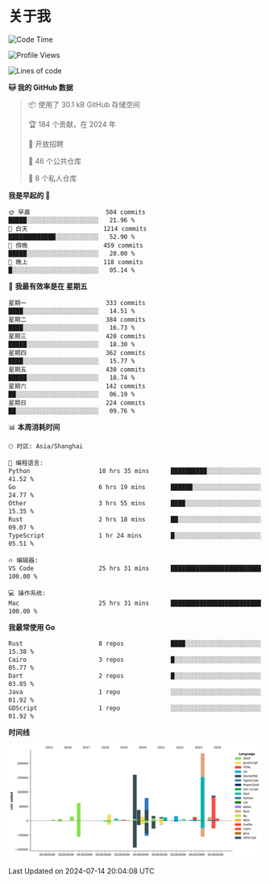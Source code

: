 # 关于我

<!--START_SECTION:waka-->
![Code Time](http://img.shields.io/badge/Code%20Time-2%2C935%20hrs%2019%20mins-blue)

![Profile Views](http://img.shields.io/badge/%E4%B8%AA%E4%BA%BA%E8%B5%84%E6%96%99%E8%A7%82%E7%9C%8B%E6%AC%A1%E6%95%B0-0-blue)

![Lines of code](https://img.shields.io/badge/%E4%BB%8E%E3%80%8CHello%20World%E3%80%8D%E8%B5%B7%E6%88%91%E5%B7%B2%E7%BB%8F%E5%86%99%E4%BA%86-824.2%20thousand%20%E8%A1%8C%E4%BB%A3%E7%A0%81-blue)

**🐱 我的 GitHub 数据** 

> 📦  使用了 30.1 kB GitHub 存储空间 
 > 
> 🏆 184 个贡献，在 2024 年
 > 
> 💼 开放招聘
 > 
> 📜 46 个公共仓库 
 > 
> 🔑 8 个私人仓库 
 > 
**我是早起的 🐤** 

```text
🌞 早晨                     504 commits         █████░░░░░░░░░░░░░░░░░░░░   21.96 % 
🌆 白天                     1214 commits        █████████████░░░░░░░░░░░░   52.90 % 
🌃 傍晚                     459 commits         █████░░░░░░░░░░░░░░░░░░░░   20.00 % 
🌙 晚上                     118 commits         █░░░░░░░░░░░░░░░░░░░░░░░░   05.14 % 
```
📅 **我最有效率是在 星期五** 

```text
星期一                      333 commits         ████░░░░░░░░░░░░░░░░░░░░░   14.51 % 
星期二                      384 commits         ████░░░░░░░░░░░░░░░░░░░░░   16.73 % 
星期三                      420 commits         █████░░░░░░░░░░░░░░░░░░░░   18.30 % 
星期四                      362 commits         ████░░░░░░░░░░░░░░░░░░░░░   15.77 % 
星期五                      430 commits         █████░░░░░░░░░░░░░░░░░░░░   18.74 % 
星期六                      142 commits         ██░░░░░░░░░░░░░░░░░░░░░░░   06.19 % 
星期日                      224 commits         ██░░░░░░░░░░░░░░░░░░░░░░░   09.76 % 
```


📊 **本周消耗时间** 

```text
🕑︎ 时区: Asia/Shanghai

💬 编程语言: 
Python                   10 hrs 35 mins      ██████████░░░░░░░░░░░░░░░   41.52 % 
Go                       6 hrs 19 mins       ██████░░░░░░░░░░░░░░░░░░░   24.77 % 
Other                    3 hrs 55 mins       ████░░░░░░░░░░░░░░░░░░░░░   15.35 % 
Rust                     2 hrs 18 mins       ██░░░░░░░░░░░░░░░░░░░░░░░   09.07 % 
TypeScript               1 hr 24 mins        █░░░░░░░░░░░░░░░░░░░░░░░░   05.51 % 

🔥 编辑器: 
VS Code                  25 hrs 31 mins      █████████████████████████   100.00 % 

💻 操作系统: 
Mac                      25 hrs 31 mins      █████████████████████████   100.00 % 
```

**我最常使用 Go** 

```text
Rust                     8 repos             ████░░░░░░░░░░░░░░░░░░░░░   15.38 % 
Cairo                    3 repos             █░░░░░░░░░░░░░░░░░░░░░░░░   05.77 % 
Dart                     2 repos             █░░░░░░░░░░░░░░░░░░░░░░░░   03.85 % 
Java                     1 repo              ░░░░░░░░░░░░░░░░░░░░░░░░░   01.92 % 
GDScript                 1 repo              ░░░░░░░░░░░░░░░░░░░░░░░░░   01.92 % 
```



**时间线**

![Lines of Code chart](https://raw.githubusercontent.com/catusax/catusax/master/assets/bar_graph.png)


 Last Updated on 2024-07-14 20:04:08 UTC
<!--END_SECTION:waka-->
